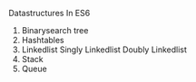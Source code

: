Datastructures In ES6

1. Binarysearch tree
2. Hashtables
3. Linkedlist
     Singly Linkedlist
     Doubly Linkedlist
4. Stack
5. Queue
